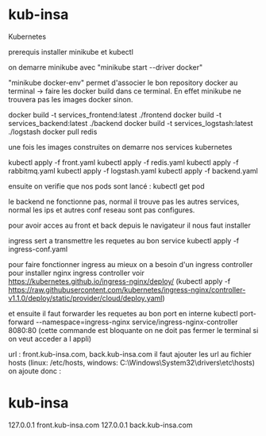 # kub-insa

Kubernetes

prerequis installer minikube et kubectl

on demarre minikube avec "minikube start --driver docker"

"minikube docker-env"
permet d'associer le bon repository docker au terminal -> faire les docker build dans ce terminal.
En effet minikube ne trouvera pas les images docker sinon.

docker build -t services_frontend:latest ./frontend
docker build -t services_backend:latest ./backend
docker build -t services_logstash:latest ./logstash
docker pull redis

une fois les images construites on demarre nos services kubernetes

kubectl apply -f front.yaml
kubectl apply -f redis.yaml
kubectl apply -f rabbitmq.yaml
kubectl apply -f logstash.yaml
kubectl apply -f backend.yaml


ensuite on verifie que nos pods sont lancé : kubectl get pod

le backend ne fonctionne pas, normal il trouve pas les autres services, normal les ips et autres conf reseau sont pas configures.

pour avoir acces au front et back depuis le navigateur il nous faut installer

ingress sert a transmettre les requetes au bon service
kubectl apply -f ingress-conf.yaml


pour faire fonctionner ingress au mieux on a besoin d'un ingress controller
pour installer nginx ingress controller voir https://kubernetes.github.io/ingress-nginx/deploy/
(kubectl apply -f https://raw.githubusercontent.com/kubernetes/ingress-nginx/controller-v1.1.0/deploy/static/provider/cloud/deploy.yaml)

et ensuite il faut forwarder les requetes au bon port en interne
kubectl port-forward --namespace=ingress-nginx service/ingress-nginx-controller 8080:80
(cette commande est bloquante on ne doit pas fermer le terminal si on veut acceder a l appli)

url : front.kub-insa.com, back.kub-insa.com
il faut ajouter les url au fichier hosts (linux: /etc/hosts, windows: C:\Windows\System32\drivers\etc\hosts)
on ajoute donc :
# kub-insa
127.0.0.1 front.kub-insa.com
127.0.0.1 back.kub-insa.com